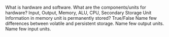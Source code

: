 What is hardware and software.
What are the components/units for hardware?
  Input, Output, Memory, ALU, CPU, Secondary Storage Unit
Information in memory unit is permanently stored? True/False
Name few differences between volatile and persistent storage. 
Name few output units.
Name few input units.

